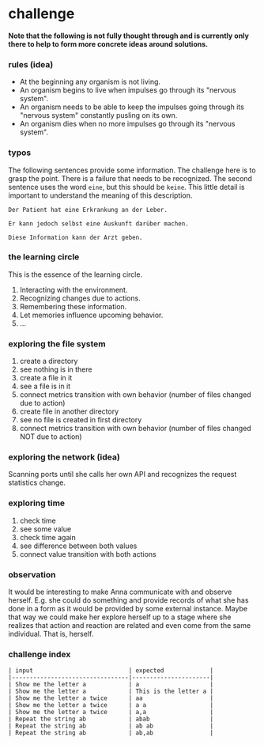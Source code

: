 # challenge
**Note that the following is not fully thought through and is currently only
there to help to form more concrete ideas around solutions.**

### rules (idea)
- At the beginning any organism is not living.
- An organism begins to live when impulses go through its "nervous system".
- An organism needs to be able to keep the impulses going through its "nervous system" constantly pusling on its own.
- An organism dies when no more impulses go through its "nervous system".

### typos
The following sentences provide some information. The challenge here is to
grasp the point. There is a failure that needs to be recognized. The second
sentence uses the word `eine`, but this should be `keine`. This little detail
is important to understand the meaning of this description.
```
Der Patient hat eine Erkrankung an der Leber.

Er kann jedoch selbst eine Auskunft darüber machen.

Diese Information kann der Arzt geben.
```

### the learning circle
This is the essence of the learning circle.
1. Interacting with the environment.
2. Recognizing changes due to actions.
3. Remembering these information.
4. Let memories influence upcoming behavior.
1. ...

### exploring the file system
1. create a directory
2. see nothing is in there
3. create a file in it
4. see a file is in it
5. connect metrics transition with own behavior (number of files changed due to action)
6. create file in another directory
7. see no file is created in first directory
8. connect metrics transition with own behavior (number of files changed NOT due to action)

### exploring the network (idea)
Scanning ports until she calls her own API and recognizes the request
statistics change.

### exploring time
1. check time
2. see some value
3. check time again
4. see difference between both values
5. connect value transition with both actions

### observation
It would be interesting to make Anna communicate with and observe herself.
E.g. she could do something and provide records of what she has done in a form
as it would be provided by some external instance. Maybe that way we could
make her explore herself up to a stage where she realizes that action and
reaction are related and even come from the same individual. That is, herself.

### challenge index
```
| input                           | expected             |
|---------------------------------|----------------------|
| Show me the letter a            | a                    |
| Show me the letter a            | This is the letter a |
| Show me the letter a twice      | aa                   |
| Show me the letter a twice      | a a                  |
| Show me the letter a twice      | a,a                  |
| Repeat the string ab            | abab                 |
| Repeat the string ab            | ab ab                |
| Repeat the string ab            | ab,ab                |
```

